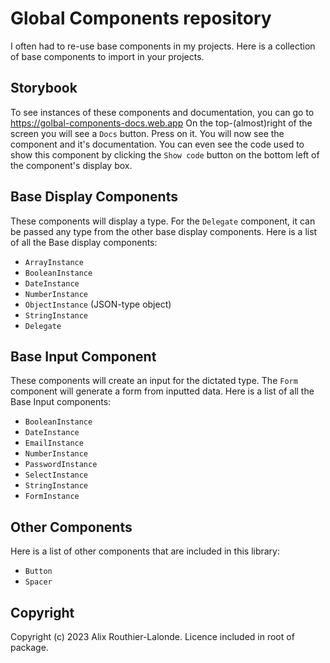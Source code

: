# Global Components repository

I often had to re-use base components in my projects. Here is a collection of base components to import in your projects.

## Storybook

To see instances of these components and documentation, you can go to https://golbal-components-docs.web.app
On the top-(almost)right of the screen you will see a `Docs` button. Press on it.
You will now see the component and it's documentation. You can even see the code used to show this component by clicking the `Show code` button on the bottom left of the component's display box.

## Base Display Components

These components will display a type. For the `Delegate` component, it can be passed any type from the other base display components. Here is a list of all the Base display components:

- `ArrayInstance`
- `BooleanInstance`
- `DateInstance`
- `NumberInstance`
- `ObjectInstance` (JSON-type object)
- `StringInstance`
- `Delegate`

## Base Input Component

These components will create an input for the dictated type. The `Form` component will generate a form from inputted data. Here is a list of all the Base Input components:

- `BooleanInstance`
- `DateInstance`
- `EmailInstance`
- `NumberInstance`
- `PasswordInstance`
- `SelectInstance`
- `StringInstance`
- `FormInstance`

## Other Components

Here is a list of other components that are included in this library:

- `Button`
- `Spacer`

## Copyright

Copyright (c) 2023 Alix Routhier-Lalonde. Licence included in root of package.
